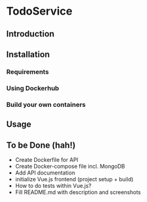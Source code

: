 # TodoService

## Introduction

## Installation

### Requirements

### Using Dockerhub

### Build your own containers

## Usage

## To be Done (hah!)

* Create Dockerfile for API
* Create Docker-compose file incl. MongoDB
* Add API documentation
* initialize Vue.js frontend (project setup + build)
* How to do tests within Vue.js?
* Fill README.md with description and screenshots
